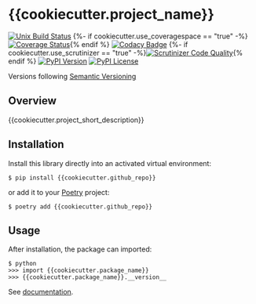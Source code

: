 # {{cookiecutter.project_name}}


[![Unix Build Status](https://img.shields.io/travis/{{cookiecutter.github_username}}/{{cookiecutter.github_repo}}/master.svg?label=unix)](https://travis-ci.org/{{cookiecutter.github_username}}/{{cookiecutter.github_repo}})
{%- if cookiecutter.use_coveragespace == "true" -%}[![Coverage Status](https://img.shields.io/coveralls/{{cookiecutter.github_username}}/{{cookiecutter.github_repo}}/master.svg)](https://coveralls.io/r/{{cookiecutter.github_username}}/{{cookiecutter.github_repo}}){% endif %}
[![Codacy Badge](https://api.codacy.com/project/badge/Grade/fe669a02b4aa46b5b1faf619ba2bf382)](https://www.codacy.com/app/{{cookiecutter.github_username}}/{{cookiecutter.github_repo}}?utm_source=github.com&amp;utm_medium=referral&amp;utm_content={{cookiecutter.github_username}}/{{cookiecutter.github_repo}}&amp;utm_campaign=Badge_Grade)
{%- if cookiecutter.use_scrutinizer == "true" -%}[![Scrutinizer Code Quality](https://img.shields.io/scrutinizer/g/{{cookiecutter.github_username}}/{{cookiecutter.github_repo}}.svg)](https://scrutinizer-ci.com/g/{{cookiecutter.github_username}}/{{cookiecutter.github_repo}}/?branch=master){% endif %}
[![PyPI Version](https://img.shields.io/pypi/v/{{cookiecutter.github_repo}}.svg)](https://pypi.org/project/{{cookiecutter.github_repo}})
[![PyPI License](https://img.shields.io/pypi/l/{{cookiecutter.github_repo}}.svg)](https://pypi.org/project/{{cookiecutter.github_repo}})

Versions following [Semantic Versioning](https://semver.org/)

## Overview

{{cookiecutter.project_short_description}}

## Installation

Install this library directly into an activated virtual environment:

```text
$ pip install {{cookiecutter.github_repo}}
```

or add it to your [Poetry](https://poetry.eustace.io/) project:

```text
$ poetry add {{cookiecutter.github_repo}}
```

## Usage

After installation, the package can imported:

```text
$ python
>>> import {{cookiecutter.package_name}}
>>> {{cookiecutter.package_name}}.__version__
```

See [documentation](https://{{cookiecutter.github_username}}.github.io/{{cookiecutter.github_repo}}).
